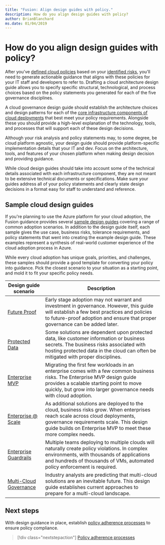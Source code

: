 ```yaml
---
title: "Fusion: Align design guides with policy."
description: How do you align design guides with policy?
author: BrianBlanchard
ms.date: 01/04/2019
---
```

<!---
I've established policies. How to help developers adopt these policies?
Draft an architecture design guide.

[Aspirational statement] If you're using azure, you can use one of ours as a starting point. The choose one of the following 6 as a starting point and mold it to fit your policies.
--->

<!-- markdownlint-disable MD026 -->

# How do you align design guides with policy?

After you've [defined cloud policies](define-policy.md) based on your [identified risks](understanding-business-risk.md), you'll need to generate actionable guidance that aligns with these policies for your IT staff and developers to refer to. Drafting a cloud architecture design guide allows you to specify specific structural, technological, and process choices based on the policy statements you generated for each of the five governance disciplines.

A cloud governance design guide should establish the architecture choices and design patterns for each of the [core infrastructure components of cloud deployments](../../infrastructure/overview.md) that best meet your policy requirements. Alongside these you should provide a high-level explanation of the technology, tools, and processes that will support each of these design decisions.

Although your risk analysis and policy statements may, to some degree, be cloud platform agnostic, your design guide should provide platform-specific implementation details that your IT and dev. Focus on the architecture, tools, and features of your chosen platform when making design decision and providing guidance.

While cloud design guides should take into account some of the technical details associated with each infrastructure component, they are not meant to be extensive technical documents or specifications. Make sure your guides address all of your policy statements and clearly state design decisions in a format easy for staff to understand and reference.

<!-- markdownlint-enable MD033 -->

## Sample cloud design guides

If you're planning to use the Azure platform for your cloud adoption, the Fusion guidance provides several [sample design guides](../design-guides/overview.md) covering a range of common adoption scenarios. In addition to the design guide itself, each sample gives the use case, business risks, tolerance requirements, and policy statements that went into creating the example design guide. These examples represent a synthesis of real-world customer experience of the cloud adoption process in Azure.

While every cloud adoption has unique goals, priorities, and challenges, these samples should provide a good template for converting your policy into guidance. Pick the closest scenario to your situation as a starting point, and mold it to fit your specific policy needs.

| Design guide scenario                                                       | Description                                                                   |
|-----------------------------------------------------------------------------|-------------------------------------------------------------------------------|
| [Future Proof](../design-guides/future-proof/design-guide.md) | Early stage adoption may not warrant and investment in governance. However, this guide will establish a few best practices and policies to future-proof adoption and ensure that proper governance can be added later. |
| [Protected Data](../design-guides/production-workload/design-guide.md) | Some solutions are dependent upon protected data, like customer information or business secrets. The business risks associated with hosting protected data in the cloud can often be mitigated with proper disciplines. |
| [Enterprise MVP](../design-guides/enterprise-mvp/design-guide.md) | Migrating the first few workloads in an enterprise comes with a few common business risks. The Enterprise MVP design guide provides a scalable starting point to move quickly, but grow into larger governance needs with cloud adoption. |
| [Enterprise @ Scale](../design-guides/enterprise-scale/design-guide.md) | As additional solutions are deployed to the cloud, business risks grow. When enterprises reach scale across cloud deployments, governance requirements scale. This design guide builds on Enterprise MVP to meet these more complex needs. |
| [Enterprise Guardrails](../design-guides/enterprise-guardrails/design-guide.md) | Multiple teams deploying to multiple clouds will naturally create policy violations. In complex environments, with thousands of applications and hundreds of thousands of VMs, automated policy enforcement is required. |
| [Multi-Cloud Governance](../design-guides/multi-cloud/design-guide.md) | Industry analysts are predicting that multi-cloud solutions are an inevitable future. This design guide establishes current approaches to prepare for a multi-cloud landscape. |

## Next steps

With design guidance in place, establish [policy adherence processes](processes.md) to ensure policy compliance.

> [!div class="nextstepaction"]
> [Policy adherence processes](processes.md)